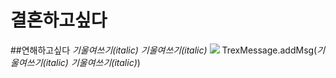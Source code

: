 # 결혼하고싶다
##연해하고싶다
*기울여쓰기(italic)* _기울여쓰기(italic)_
![](http://cfs15.tistory.com/image/161/tistory/2009/02/24/21/39/49a3ea934d631)
TrexMessage.addMsg(*기울여쓰기(italic)* _기울여쓰기(italic)_)
